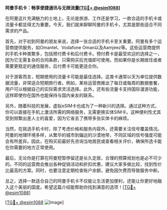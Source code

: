 **阿曼手机卡：畅享便捷通讯与无限流量[[TG💪+ @esim1088](https://t.me/s/esim1088)]**

在阿曼这片充满魅力的土地上，无论是旅游、工作还是学习，一款合适的手机卡或流量卡都显得尤为重要。今天，我们就来聊聊阿曼的手机卡，尤其是那些适合不同需求的产品。

首先，对于初到阿曼的朋友来说，选择一张合适的手机卡至关重要。阿曼有多个运营商提供服务，如Omantel、Vodafone Oman以及Aamjeez等。这些运营商提供的手机卡种类繁多，包括预付费卡和后付费卡。预付费卡是最受欢迎的选择之一，因为它无需复杂的合同条款，只需购买后充值即可使用。而如果你是长期居住或者需要更稳定的通信服务，后付费卡可能更适合你。

对于游客而言，短期使用的流量卡可能是最佳选择。这类卡通常以天为单位提供数据流量，非常适合短期旅行者。例如，某些运营商推出了每日或每周的数据套餐，用户可以根据自己的实际需求灵活选择。此外，还有些流量卡支持国际漫游功能，这样即使你在国外也能保持与国内亲友的联系。

另外，随着科技的发展，虚拟eSIM卡也成为了一种新兴的选择。通过这种方式，你可以直接在手机上激活所需的网络服务，无需更换实体SIM卡。这种便利性尤其受到频繁出差人士的喜爱，因为它省去了携带多张实体卡的麻烦。

当然，在挑选手机卡时，除了考虑价格和服务内容外，还需要关注信号覆盖情况。阿曼的地理环境多样，从繁华的城市到偏远的沙漠地带，不同区域的信号强度可能会有所差异。因此，在购买前最好先咨询当地居民或查看相关评价，确保所选卡能在你需要的地方正常使用。

最后，无论你是打算在阿曼短暂停留还是长久定居，合理的预算规划也是必不可少的。不同的运营商会推出各种促销活动和折扣优惠，建议大家多做比较，找到性价比最高的方案。同时，也要注意定期检查账户余额，避免因欠费而导致服务中断。

总之，选择一款适合自己的阿曼手机卡不仅能让生活更加便利，还能让你更好地融入这个美丽的国度。希望这篇介绍能帮助你找到满意的选项！[[TG💪+ @esim1088](https://t.me/s/esim1088)]

[[TG💪+ @esim1088](https://t.me/s/esim1088) ![Image](https://i.postimg.cc/4NQfJmqS/Snipaste-2025-05-13-00-14-12.png)]